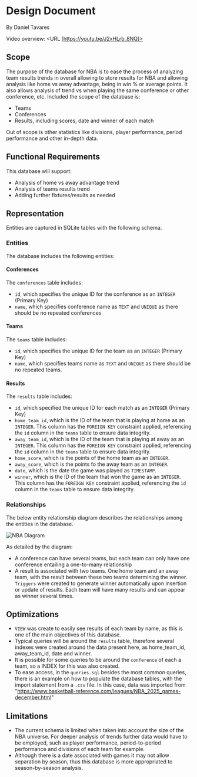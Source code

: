 # Design Document

By Daniel Tavares

Video overview: <URL [https://youtu.be/J2xHLrb_8NQ]>

## Scope

The purpose of the database for NBA is to ease the process of analyzing team results trends in overall allowing to store results for NBA and allowing analysis like home vs away advantage, being in win % or average points. It also allows analysis of trend vs when playing the same conference or other conference, etc.
Included the scope of the database is:

* Teams
* Conferences
* Results, including scores, date and winner of each match

Out of scope is other statistics like divisions, player performance, period performance and other in-depth data.

## Functional Requirements

This database will support:
* Analysis of home vs away advantage trend
* Analysis of teams results trend
* Adding further fixtures/results as needed


## Representation

Entities are captured in SQLite tables with the following schema.

### Entities

The database includes the following entities:

#### Conferences

The `conferences` table includes:
* `id`, which specifies the unique ID for the conference as an `INTEGER` (Primary Key)
* `name`, which specifies conference name as `TEXT` and `UNIQUE` as there should be no repeated conferences

#### Teams

The `teams` table includes:
* `id`, which specifies the unique ID for the team as an `INTEGER` (Primary Key)
* `name`, which specifies teams name as `TEXT` and `UNIQUE` as there should be no repeated teams.

#### Results

The `results` table includes:
* `id`, which specified the unique ID for each match as an `INTEGER` (Primary Key)
* `home_team_id`, which is the ID of the team that is playing at home as an `INTEGER`. This column has the `FOREIGN KEY` constraint applied, referencing the `id` column in the `teams` table to ensure data integrity.
* `away_team_id`, which is the ID of the team that is playing at away as an `INTEGER`. This column has the `FOREIGN KEY` constraint applied, referencing the `id` column in the `teams` table to ensure data integrity.
* `home_score`, which is the points of the home team as an `INTEGER`.
* `away_score`, which is the points fo the away team as an `INTEGER`.
* `date`, which is the date the game was played as `TIMESTAMP`.
* `winner`, which is the ID of the team that won the game as an `INTEGER`. This column has the `FOREIGN KEY` constraint applied, referencing the `id` column in the `teams` table to ensure data integrity.


### Relationships

The below entity relationship diagram describes the relationships among the entities in the database.

![NBA Diagram](diagram.png)

As detailed by the diagram:

* A conference can have several teams, but each team can only have one conference entailing a one-to-many relationship
* A result is associated with two teams. One home team and an away team, with the result between these two teams determining the winner. `Triggers` were created to generate winner automatically upon insertion or update of results. Each team will have many results and can appear as winner several times.

## Optimizations

* `VIEW` was create to easily see results of each team by name, as this is one of the main objectives of this database.
* Typical queries will be around the `results` table, therefore several indexes were created around the data present here, as home_team_id, away_team_id, date and winner.
* It is possible for some queries to be around the `conference` of each a team, so a INDEX for this was also created.
* To ease access, in the `queries.sql` besides the most common queries, there is an example on how to populate the database tables, with the import statement from a `.csv` file. In this case, data was imported from "https://www.basketball-reference.com/leagues/NBA_2025_games-december.html"

## Limitations

* The current schema is limited when taken into account the size of the NBA universe. For deeper analysis of trends further data would have to be employed, such as player performance, period-to-period performance and divisions of each team for example.
* Although there is a date associated with games it may not allow separation by season, thus this database is more appropriated to season-by-season analysis.
